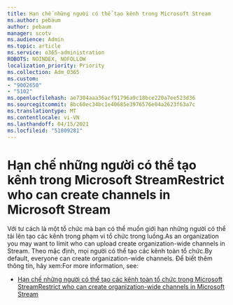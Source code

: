```yaml
---
title: Hạn chế những người có thể tạo kênh trong Microsoft Stream
ms.author: pebaum
author: pebaum
manager: scotv
ms.audience: Admin
ms.topic: article
ms.service: o365-administration
ROBOTS: NOINDEX, NOFOLLOW
localization_priority: Priority
ms.collection: Adm_O365
ms.custom:
- "9002650"
- "5102"
ms.openlocfilehash: ae7304aaa36acf91796a9c18bce220a7ee523d36
ms.sourcegitcommit: 8bc60ec34bc1e40685e3976576e04a2623f63a7c
ms.translationtype: MT
ms.contentlocale: vi-VN
ms.lasthandoff: 04/15/2021
ms.locfileid: "51809281"
---
```

# <a name="restrict-who-can-create-channels-in-microsoft-stream"></a><span data-ttu-id="705cf-102">Hạn chế những người có thể tạo kênh trong Microsoft Stream</span><span class="sxs-lookup"><span data-stu-id="705cf-102">Restrict who can create channels in Microsoft Stream</span></span>

<span data-ttu-id="705cf-103">Với tư cách là một tổ chức mà bạn có thể muốn giới hạn những người có thể tải lên tạo các kênh trong phạm vi tổ chức trong luồng.</span><span class="sxs-lookup"><span data-stu-id="705cf-103">As an organization you may want to limit who can upload create organization-wide channels in Stream.</span></span> <span data-ttu-id="705cf-104">Theo mặc định, mọi người có thể tạo các kênh toàn tổ chức.</span><span class="sxs-lookup"><span data-stu-id="705cf-104">By default, everyone can create organization-wide channels.</span></span> <span data-ttu-id="705cf-105">Để biết thêm thông tin, hãy xem:</span><span class="sxs-lookup"><span data-stu-id="705cf-105">For more information, see:</span></span>

- [<span data-ttu-id="705cf-106">Hạn chế những người có thể tạo các kênh toàn tổ chức trong Microsoft Stream</span><span class="sxs-lookup"><span data-stu-id="705cf-106">Restrict who can create organization-wide channels in Microsoft Stream</span></span>](https://docs.microsoft.com/stream/restrict-companywide-channels)
